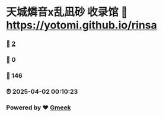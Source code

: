 # 天城燐音x乱凪砂 收录馆 :link: https://yotomi.github.io/rinsa 
### :page_facing_up: [2](https://yotomi.github.io/rinsa/tag.html) 
### :speech_balloon: 0 
### :hibiscus: 146 
### :alarm_clock: 2025-04-02 00:10:23 
### Powered by :heart: [Gmeek](https://github.com/Meekdai/Gmeek)
